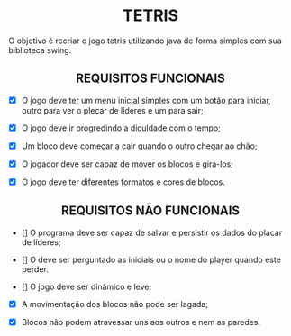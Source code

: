 <h1 align="center" text-weight="bold">TETRIS</h1>

<p>O objetivo é recriar o jogo tetris utilizando java de forma simples com sua biblioteca swing.</p>

<h2 align="center" text-weight="bold">REQUISITOS FUNCIONAIS</h2>

- [x] O jogo deve ter um menu inicial simples com um botão para iniciar, outro para ver o plecar de líderes e um para sair;

- [x] O jogo deve ir progredindo a diculdade com o tempo;

- [x] Um bloco deve começar a cair quando o outro chegar ao chão;

- [x] O jogador deve ser capaz de mover os blocos e gira-los;

- [x] O jogo deve ter diferentes formatos e cores de blocos.

<h2 align="center" text-weight="bold">REQUISITOS NÃO FUNCIONAIS</h2>

- [] O programa deve ser capaz de salvar e persistir os dados do placar de líderes;

- [] O deve ser perguntado as iniciais ou o nome do player quando este perder.

- [] O jogo deve ser dinâmico e leve;

- [x] A movimentação dos blocos não pode ser lagada;

- [x] Blocos não podem atravessar uns aos outros e nem as paredes.
